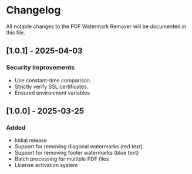 # Changelog

All notable changes to the PDF Watermark Remover will be documented in this file.

## [1.0.1] - 2025-04-03

### Security Improvements
- Use constant-time comparison.
- Strictly verify SSL certificates.
- Ensured environment variables 

## [1.0.0] - 2025-03-25

### Added
- Initial release
- Support for removing diagonal watermarks (red text)
- Support for removing footer watermarks (blue text)
- Batch processing for multiple PDF files
- License activation system
